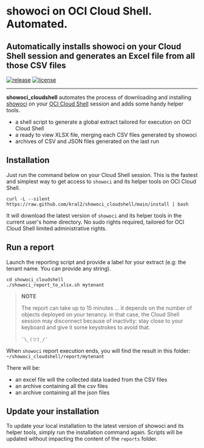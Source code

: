 # showoci on OCI Cloud Shell. Automated.

## Automatically installs showoci on your Cloud Shell session and generates an Excel file from all those CSV files

[![release](https://img.shields.io/github/v/release/kral2/showoci_cloudshell?colorB=2067b8)](https://github.com/kral2/showoci_cloudshell/releases)
[![license](https://img.shields.io/github/license/kral2/showoci_cloudshell?colorB=2067b8)](https://github.com/kral2/showoci_cloudshell)

---

**showoci_cloudshell** automates the process of downloading and installing [showoci](https://github.com/oracle/oci-python-sdk/tree/master/examples/showoci) on your [OCI Cloud Shell](https://docs.oracle.com/en-us/iaas/Content/API/Concepts/cloudshellintro.htm) session and adds some handy helper tools.

- a shell script to generate a global extract tailored for execution on OCI Cloud Shell
- a ready to view XLSX file, merging each CSV files generated by showoci
- archives of CSV and JSON files generated on the last run

## Installation

Just run the command below on your Cloud Shell session. This is the fastest and simplest way to get access to `showoci` and its helper tools on OCI Cloud Shell.

``` shell
curl -L --silent https://raw.github.com/kral2/showoci_cloudshell/main/install | bash
```

It will download the latest version of `showoci` and its helper tools in the current user's home directory. No sudo rights required, tailored for OCI Cloud Shell limited administrative rights.

## Run a report

Launch the reporting script and provide a label for your extract (e.g: the tenant name. You can provide any string).

``` shell
cd showoci_cloudshell
./showoci_report_to_xlsx.sh mytenant
```

> **NOTE**
>
> The report can take up to 15 minutes ... ìt depends on the number of objects deployed on your tenancy. ìn that case, the Cloud Shell session may disconnect because of inactivity: stay close to your keyboard and give it some keystrokes to avoid that.
>
> `¯\_(ツ)_/¯`

When `showoci` report execution ends, you will find the result in this folder: `~/showoci_cloudshell/report/mytenant`

There will be:

- an excel file will the collected data loaded from the CSV files
- an archive containing all the csv files
- an archive containing all the json files

## Update your installation

To update your local installation to the latest version of showoci and its helper tools, simply run the installation command again. Scripts will be updated without impacting the content of the `reports` folder.
